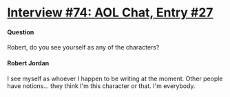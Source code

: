 # [Interview #74: AOL Chat, Entry #27](https://www.theoryland.com/intvmain.php?i=74#27)

#### Question

Robert, do you see yourself as any of the characters?

#### Robert Jordan

I see myself as whoever I happen to be writing at the moment. Other people have notions... they think I'm this character or that. I'm everybody.

